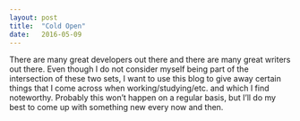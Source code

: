 ```yaml
---
layout: post
title:  "Cold Open"
date:   2016-05-09
---
```

There are many great developers out there and there are many great writers out
there. Even though I do not consider myself being part of the intersection of
these two sets, I want to use this blog to give away certain things that I come
across when working/studying/etc. and which I find noteworthy. Probably this
won’t happen on a regular basis, but I’ll do my best to come up with something
new every now and then.
